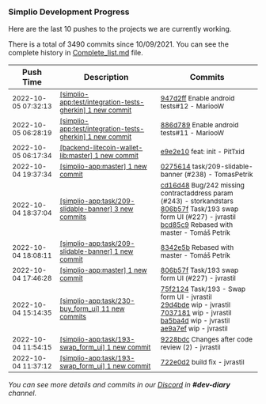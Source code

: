 
### Simplio Development Progress

Here are the last 10 pushes to the projects we are currently working.

There is a total of 3490 commits since 10/09/2021. You can see the complete history in
 [Complete_list.md](Complete_list.md) file.

| Push Time | Description | Commits |
| --- | --- | --- |
| <sub>2022-10-05 07:32:13</sub> | <sub>[[simplio-app:test/integration\-tests\-gherkin] 1 new commit](https://github.com/SimplioOfficial/simplio-app/commit/947d2ffeb3959c4b755e559c778604ad029402f3)</sub> | <sub>[947d2ff](https://github.com/SimplioOfficial/simplio-app/commit/947d2ffeb3959c4b755e559c778604ad029402f3) Enable android tests#12 - MariooW</sub> |
| <sub>2022-10-05 06:28:19</sub> | <sub>[[simplio-app:test/integration\-tests\-gherkin] 1 new commit](https://github.com/SimplioOfficial/simplio-app/commit/886d789ba917bf1d8568f56fe17ffe286d657354)</sub> | <sub>[886d789](https://github.com/SimplioOfficial/simplio-app/commit/886d789ba917bf1d8568f56fe17ffe286d657354) Enable android tests#11 - MariooW</sub> |
| <sub>2022-10-05 06:17:34</sub> | <sub>[[backend-litecoin-wallet-lib:master] 1 new commit](https://github.com/SimplioOfficial/backend-litecoin-wallet-lib/commit/e9e2e106d590e629eb2463ffb5dc8bbfd7bb1315)</sub> | <sub>[e9e2e10](https://github.com/SimplioOfficial/backend-litecoin-wallet-lib/commit/e9e2e106d590e629eb2463ffb5dc8bbfd7bb1315) feat: init - PitTxid</sub> |
| <sub>2022-10-04 19:37:34</sub> | <sub>[[simplio-app:master] 1 new commit](https://github.com/SimplioOfficial/simplio-app/commit/0275614f5f3dc20d13ea1467255eaba2fc0072e7)</sub> | <sub>[0275614](https://github.com/SimplioOfficial/simplio-app/commit/0275614f5f3dc20d13ea1467255eaba2fc0072e7) task/209-slidable-banner (#238) - TomasPetrik</sub> |
| <sub>2022-10-04 18:37:04</sub> | <sub>[[simplio-app:task/209\-slidable\-banner] 3 new commits](https://github.com/SimplioOfficial/simplio-app/compare/8342e5be2c24...bcd85c9dfc7a)</sub> | <sub>[cd16d48](https://github.com/SimplioOfficial/simplio-app/commit/cd16d48b07cdb0fbb810483a1573b4903a241b2d) Bug/242 missing contractaddress param (#243) - storkandstars<br>[806b57f](https://github.com/SimplioOfficial/simplio-app/commit/806b57f76e2d9a92692fd3b45d13eaeef066b939) Task/193 swap form UI (#227) - jvrastil<br>[bcd85c9](https://github.com/SimplioOfficial/simplio-app/commit/bcd85c9dfc7adbe32dbc3a6771433d2e836b9766) Rebased with master - Tomáš Petrík</sub> |
| <sub>2022-10-04 18:08:11</sub> | <sub>[[simplio-app:task/209\-slidable\-banner] 1 new commit](https://github.com/SimplioOfficial/simplio-app/commit/8342e5be2c24dbd8d84aa682535e91f36d87b133)</sub> | <sub>[8342e5b](https://github.com/SimplioOfficial/simplio-app/commit/8342e5be2c24dbd8d84aa682535e91f36d87b133) Rebased with master - Tomáš Petrík</sub> |
| <sub>2022-10-04 17:46:28</sub> | <sub>[[simplio-app:master] 1 new commit](https://github.com/SimplioOfficial/simplio-app/commit/806b57f76e2d9a92692fd3b45d13eaeef066b939)</sub> | <sub>[806b57f](https://github.com/SimplioOfficial/simplio-app/commit/806b57f76e2d9a92692fd3b45d13eaeef066b939) Task/193 swap form UI (#227) - jvrastil</sub> |
| <sub>2022-10-04 15:14:35</sub> | <sub>[[simplio-app:task/230\-buy\_form\_ui] 11 new commits](https://github.com/SimplioOfficial/simplio-app/compare/75f212441fcc^...7491a266a1f9)</sub> | <sub>[75f2124](https://github.com/SimplioOfficial/simplio-app/commit/75f212441fcc6c3f9601a1f8c14e479c129d9505) Task/193 - Swap form UI - jvrastil<br>[29d4bde](https://github.com/SimplioOfficial/simplio-app/commit/29d4bde59fb46d4fba8e1097780189c2ab67cce6) wip - jvrastil<br>[7037181](https://github.com/SimplioOfficial/simplio-app/commit/7037181e8e6778922554abf6ca7e3676be153e1d) wip - jvrastil<br>[ba5ba4d](https://github.com/SimplioOfficial/simplio-app/commit/ba5ba4d9645dc7377c053ab0f1fdb115e14da214) wip - jvrastil<br>[ae9a7ef](https://github.com/SimplioOfficial/simplio-app/commit/ae9a7efc5fe9f4173d95e5a13413d852c1d770b6) wip - jvrastil</sub> |
| <sub>2022-10-04 11:54:15</sub> | <sub>[[simplio-app:task/193\-swap\_form\_ui] 1 new commit](https://github.com/SimplioOfficial/simplio-app/commit/9228bdc86f655dbbc9a72f9f1bb7a53da6e1e853)</sub> | <sub>[9228bdc](https://github.com/SimplioOfficial/simplio-app/commit/9228bdc86f655dbbc9a72f9f1bb7a53da6e1e853) Changes after code review (2) - jvrastil</sub> |
| <sub>2022-10-04 11:37:12</sub> | <sub>[[simplio-app:task/193\-swap\_form\_ui] 1 new commit](https://github.com/SimplioOfficial/simplio-app/commit/722e0d2912c2a1d695df47a60c91c604c9e85c9b)</sub> | <sub>[722e0d2](https://github.com/SimplioOfficial/simplio-app/commit/722e0d2912c2a1d695df47a60c91c604c9e85c9b) build fix - jvrastil</sub> |

_You can see more details and commits in our [Discord](https://discord.gg/aKhjuwZmdP) in **#dev-diary** channel._
